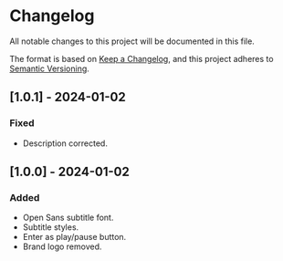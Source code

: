 # Changelog

All notable changes to this project will be documented in this file.

The format is based on [Keep a Changelog](https://keepachangelog.com/en/1.0.0/),
and this project adheres to [Semantic Versioning](https://semver.org/spec/v2.0.0.html).

## [1.0.1] - 2024-01-02

### Fixed

- Description corrected.

## [1.0.0] - 2024-01-02

### Added

- Open Sans subtitle font.
- Subtitle styles.
- Enter as play/pause button.
- Brand logo removed.
